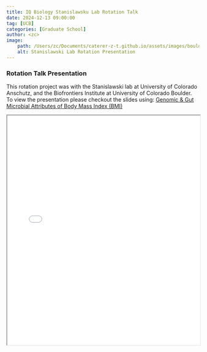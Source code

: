 ```yaml
---
title: IQ Biology Stanislawsku Lab Rotation Talk
date: 2024-12-13 09:00:00
tag: [UCB]
categories: [Graduate School]
author: <zc>    
image: 
    path: /Users/zc/Documents/caterer-z-t.github.io/assets/images/boulder/iq_bio/rotations/stanislawski_lab/stanislawski_lab_rotation_presentation/stanislawski_lab_rotation_presentation.png
    alt: Stanislawski Lab Rotation Presentation
---
```


### Rotation Talk Presentation

This rotation project was with the Stanislawski lab at University of Colorado Anschutz, and the Biofrontiers Institute at University of Colorado Boulder. To view the presentation please checkout the slides using: [Genomic & Gut Microbial Attributes of Body Mass Index (BMI)](https://drive.google.com/file/d/1M3mWgE5vxIQ42aNond6AS6Ev8jRPSGel/view?usp=sharing)

<iframe src="{{ 'assets/pdf/iq_bio_rotations/stanislawski_lab/Stanislawski-Lab-IQ-Bio-Fall-2024-Presentation.pdf' | relative_url }}" width="100%" height="600px"></iframe>